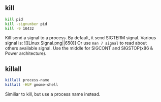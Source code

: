 ## kill
```bash
kill pid
kill -signumber pid
kill -9 10432
```
Kill send a signal to a process. By default, it send SIGTERM signal. Various signal is:
![[Linux Signal.png||650]]
Or use `man 7 signal` to read about others available signal.
Use the middle for SIGCONT and SIGSTOP(x86 & Power architecture).

## killall
```bash
killall process-name
killall -HUP gnome-shell
```
Similiar to kill, but use a process name instead.